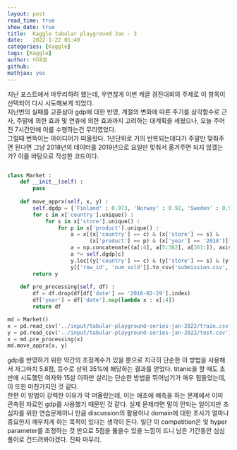 ```yaml
---
layout: post
read_time: true
show_date: true
title:  Kaggle tabular playground Jan - 3
date:   2022-1-22 01:40
categories: [Kaggle]
tags: [Kaggle]
author: 이대겸
github:  
mathjax: yes
---
```


지난 포스트에서 마무리하려 했는데, 우연찮게 이번 캐글 경진대회의 주제로 이 항목이 선택되어 다시 시도해보게 되었다.  
지난번의 실패를 교훈삼아 gdp에 대한 반영, 계절의 변화에 따른 주기를 삼각함수로 근사, 주말에 의한 효과 및 연휴에 의한 효과까지 
고려하는 대계획을 세웠으나, 오늘 주어진 7시간안에 이를 수행하는건 무리였었다.  
그럴때 번뜩이는 아이디어가 떠올랐다. 1년단위로 거의 반복되는데다가 주말만 맞춰주면 된다면 그냥 2018년의 데이터를 2019년으로 요일만 맞춰서 
옮겨주면 되지 않겠는가? 이를 바탕으로 작성한 코드이다.
~~~python

class Market :
    def __init__(self) :
        pass
    
    def move_apprx(self, x, y) :
        self.dgdp = {'Finland' : 0.973, 'Norway' : 0.92, 'Sweden' : 0.946}
        for c in x['country'].unique() :
            for s in x['store'].unique() :
                for p in x['product'].unique() :
                    a = x[(x['country'] == c) & (x['store'] == s) & 
                          (x['product'] == p) & (x['year'] == '2018')]['num_sold'].to_numpy(dtype = np.float64)
                    a = np.concatenate((a[:4], a[5:362], a[361:]), axis = None)
                    a *= self.dgdp[c]
                    y.loc[(y['country'] == c) & (y['store'] == s) & (y['product'] == p), 'num_sold'] = a
                    y[['row_id', 'num_sold']].to_csv('submission.csv', index = False)
        return y
                    
    def pre_processing(self, df) :
        df = df.drop(df[df['date'] == '2016-02-29'].index)
        df['year'] = df['date'].map(lambda x : x[:4])
        return df

md = Market()
x = pd.read_csv('../input/tabular-playground-series-jan-2022/train.csv')
y = pd.read_csv('../input/tabular-playground-series-jan-2022/test.csv')
x = md.pre_processing(x)
md.move_apprx(x, y)
~~~
gdp를 반영하기 위한 약간의 조정계수가 있을 뿐으로 지극히 단순한 이 방법을 사용해서 자그마치 5.8점, 등수로 상위 35%에 해당하는 결과를 얻었다. 
titanic을 할 때도 초반에 시도했던 여자와 15살 이하만 살리는 단순한 방법을 뛰어넘기가 매우 힘들었는데, 이 또한 마찬가지인 것 같다.  
한편 이 방법이 강력한 이유가 막 떠올랐는데, 이는 애초에 예측을 하는 문제에서 이미 관측된 자료인 gdp를 사용했기 때문인 것 같다. 
실제 문제라면 말이 안되는 일이지만 초심자를 위한 연습문제이니 만큼 discussion의 활용이나 domain에 대한 조사가 얼마나 중요한지 
깨우치게 하는 목적이 있다는 생각이 든다. 일단 이 competition은 잊 hyper parameter를 조정하는 것 만으로 5점을 뚫을수 있을 느낌이 드니 
남은 기간동안 심심풀이로 건드려봐야겠다. 진짜 마무리.